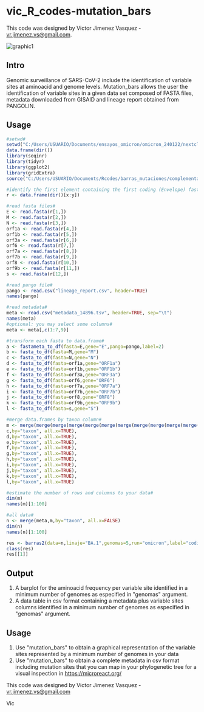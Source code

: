 # vic_R_codes-mutation_bars


This code was designed by Victor Jimenez Vasquez - vr.jimenez.vs@gmail.com.

![graphic1](https://user-images.githubusercontent.com/89874227/156581714-857a724b-d9fd-4abf-a4df-84b5e8c1cfda.jpg)

## Intro

Genomic surveillance of SARS-CoV-2 include the identification of variable sites at aminoacid and genome levels. Mutation_bars allows the user the identification of variable sites in a given data set composed of FASTA files, metadata downloaded from GISAID and lineage report obtained from PANGOLIN. 

## Usage 
```r
#setwd#
setwd("C:/Users/USUARIO/Documents/ensayos_omicron/omicron_240122/nextclade_omicron")
data.frame(dir())
library(seqinr)
library(tidyr)
library(ggplot2)
library(gridExtra)
source("C:/Users/USUARIO/Documents/Rcodes/barras_mutaciones/complementario/convert_improved.R")

#identify the first element containing the first coding (Envelope) fasta file (x) and the last element containing the last coding (Spike) fasta file (y)#
r <- data.frame(dir()[x:y])

#read fasta files#
E <- read.fasta(r[1,])
M <- read.fasta(r[2,])
N <- read.fasta(r[3,])
orf1a <- read.fasta(r[4,])
orf1b <- read.fasta(r[5,])
orf3a <- read.fasta(r[6,])
orf6 <- read.fasta(r[7,])
orf7a <- read.fasta(r[8,])
orf7b <- read.fasta(r[9,])
orf8 <- read.fasta(r[10,])
orf9b <- read.fasta(r[11,])
s <- read.fasta(r[12,])

#read pango file#
pango <- read.csv("lineage_report.csv", header=TRUE)
names(pango)

#read metadata#
meta <- read.csv("metadata_14896.tsv", header=TRUE, sep="\t")
names(meta)
#optional: you may select some columns#
meta <- meta[,c(1:7,9)]

#transform each fasta to data.frame#
a <- fastameta_to_df(fasta=E,gene="E",pango=pango,label=2)
b <- fasta_to_df(fasta=M,gene="M")
c <- fasta_to_df(fasta=N,gene="N")
d <- fasta_to_df(fasta=orf1a,gene="ORF1a")
e <- fasta_to_df(fasta=orf1b,gene="ORF1b")
f <- fasta_to_df(fasta=orf3a,gene="ORF3a")
g <- fasta_to_df(fasta=orf6,gene="ORF6")
h <- fasta_to_df(fasta=orf7a,gene="ORF7a")
i <- fasta_to_df(fasta=orf7b,gene="ORF7b")
j <- fasta_to_df(fasta=orf8,gene="ORF8")
k <- fasta_to_df(fasta=orf9b,gene="ORF9b")
l <- fasta_to_df(fasta=s,gene="S")

#merge data.frames by taxon column#
m <- merge(merge(merge(merge(merge(merge(merge(merge(merge(merge(merge(a,b,by="taxon", all.x=TRUE),
c,by="taxon", all.x=TRUE),
d,by="taxon", all.x=TRUE),
e,by="taxon", all.x=TRUE),
f,by="taxon", all.x=TRUE),
g,by="taxon", all.x=TRUE),
h,by="taxon", all.x=TRUE),
i,by="taxon", all.x=TRUE),
j,by="taxon", all.x=TRUE),
k,by="taxon", all.x=TRUE),
l,by="taxon", all.x=TRUE)

#estimate the number of rows and columns to your data#
dim(m)
names(m)[1:100]

#all data#
n <- merge(meta,m,by="taxon", all.x=FALSE)
dim(n)
names(n)[1:100]

res <- barras2(data=n,linaje="BA.1",genomas=5,run="omicron",label="coding",inic=21)
class(res)
res[[1]]
```

## Output
1. A barplot for the aminoacid frequency per variable site identified in a minimum number of genomes as especified in "genomas" argument. 
2. A data table in csv format containing a metadata plus variable sites columns identified in a minimum number of genomes as especified in "genomas" argument. 
 
## Usage
1. Use "mutation_bars" to obtain a graphical representation of the variable sites represented by a minimum number of genomes in your data
2. Use "mutation_bars" to obtain a complete metadata in csv format including mutation sites that you can map in your phylogenetic tree for a visual inspection in https://microreact.org/ 

This code was designed by Victor Jimenez Vasquez - vr.jimenez.vs@gmail.com 

Vic
